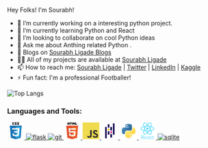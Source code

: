 Hey Folks! I'm Sourabh! 
- 🔭 I’m currently working on a interesting python project.
- 🌱 I’m currently learning Python and React
- 👯 I’m looking to collaborate on cool Python ideas 
- 💬 Ask me about Anthing related Python .
- 📝 Blogs on [Sourabh Ligade Blogs](http://sourabhligade.pythonanywhere.com)
- 👨‍💻 All of my projects are available at [Sourabh Ligade](https://sourabhligade07.wixsite.com/ligade)
- 📫 How to reach me: [Sourabh Ligade](https://sourabhligade07.wixsite.com/ligade) | [Twitter](https://twitter.com/SourabhLigade) | [LinkedIn](https://www.linkedin.com/in/ligade24/) | [Kaggle](https://www.kaggle.com/saurabhl/following)
- ⚡ Fun fact: I'm a professional Footballer!

![Top Langs](https://github-readme-stats.vercel.app/api/top-langs/?username=sourabhligade&layout=compact)


<h3 align="left">Languages and Tools:</h3>
<p align="left"> <a href="https://www.w3schools.com/css/" target="_blank" rel="noreferrer"> <img src="https://raw.githubusercontent.com/devicons/devicon/master/icons/css3/css3-original-wordmark.svg" alt="css3" width="40" height="40"/> </a> <a href="https://flask.palletsprojects.com/" target="_blank" rel="noreferrer"> <img src="https://www.vectorlogo.zone/logos/pocoo_flask/pocoo_flask-icon.svg" alt="flask" width="40" height="40"/> </a> <a href="https://git-scm.com/" target="_blank" rel="noreferrer"> <img src="https://www.vectorlogo.zone/logos/git-scm/git-scm-icon.svg" alt="git" width="40" height="40"/> </a> <a href="https://www.w3.org/html/" target="_blank" rel="noreferrer"> <img src="https://raw.githubusercontent.com/devicons/devicon/master/icons/html5/html5-original-wordmark.svg" alt="html5" width="40" height="40"/> </a> <a href="https://developer.mozilla.org/en-US/docs/Web/JavaScript" target="_blank" rel="noreferrer"> <img src="https://raw.githubusercontent.com/devicons/devicon/master/icons/javascript/javascript-original.svg" alt="javascript" width="40" height="40"/> </a> <a href="https://pandas.pydata.org/" target="_blank" rel="noreferrer"> <img src="https://raw.githubusercontent.com/devicons/devicon/2ae2a900d2f041da66e950e4d48052658d850630/icons/pandas/pandas-original.svg" alt="pandas" width="40" height="40"/> </a> <a href="https://www.python.org" target="_blank" rel="noreferrer"> <img src="https://raw.githubusercontent.com/devicons/devicon/master/icons/python/python-original.svg" alt="python" width="40" height="40"/> </a> <a href="https://reactjs.org/" target="_blank" rel="noreferrer"> <img src="https://raw.githubusercontent.com/devicons/devicon/master/icons/react/react-original-wordmark.svg" alt="react" width="40" height="40"/> </a> <a href="https://www.sqlite.org/" target="_blank" rel="noreferrer"> <img src="https://www.vectorlogo.zone/logos/sqlite/sqlite-icon.svg" alt="sqlite" width="40" height="40"/> </a> </p>

